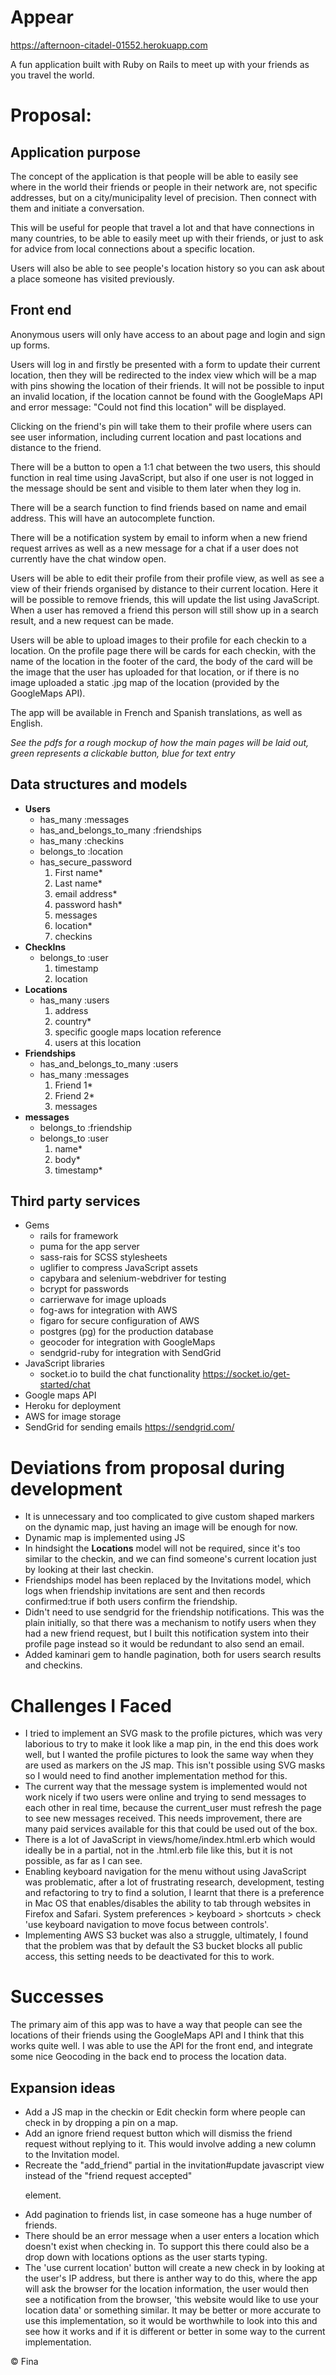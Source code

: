 # **Appear**
https://afternoon-citadel-01552.herokuapp.com

A fun application built with Ruby on Rails to meet up with your friends as you travel the world.

# Proposal:

## Application purpose

The concept of the application is that people will be able to easily see where in the world their friends or people in their network are, not specific addresses, but on a city/municipality level of precision. Then connect with them and initiate a conversation.

This will be useful for people that travel a lot and that have connections in many countries, to be able to easily meet up with their friends, or just to ask for advice from local connections about a specific location.

Users will also be able to see people's location history so you can ask about a place someone has visited previously.

## Front end

Anonymous users will only have access to an about page and login and sign up forms.

Users will log in and firstly be presented with a form to update their current location, then they will be redirected to the index view which will be a map with pins showing the location of their friends. It will not be possible to input an invalid location, if the location cannot be found with the GoogleMaps API and error message: "Could not find this location" will be displayed.

Clicking on the friend's pin will take them to their profile where users can see user information, including current location and past locations and distance to the friend.

There will be a button to open a 1:1 chat between the two users, this should function in real time using JavaScript, but also if one user is not logged in the message should be sent and visible to them later when they log in.

There will be a search function to find friends based on name and email address. This will have an autocomplete function.

There will be a notification system by email to inform when a new friend request arrives as well as a new message for a chat if a user does not currently have the chat window open.

Users will be able to edit their profile from their profile view, as well as see a view of their friends organised by distance to their current location. Here it will be possible to remove friends, this will update the list using JavaScript. When a user has removed a friend this person will still show up in a search result, and a new request can be made.

Users will be able to upload images to their profile for each checkin to a location. On the profile page there will be cards for each checkin, with the name of the location in the footer of the card, the body of the card will be the image that the user has uploaded for that location, or if there is no image uploaded a static .jpg map of the location (provided by the GoogleMaps API).

The app will be available in French and Spanish translations, as well as English.

_See the pdfs for a rough mockup of how the main pages will be laid out, green represents a clickable button, blue for text entry_

## Data structures and models

* **Users**
  - has_many :messages
  - has_and_belongs_to_many :friendships
  - has_many :checkins
  - belongs_to :location
  - has_secure_password
    1. First name*
    2. Last name*
    3. email address*
    4. password hash*
    5. messages
    6. location*
    7. checkins
* **CheckIns**
  - belongs_to :user
    1. timestamp
    2. location
* **Locations**
  - has_many :users
    1. address
    2. country*
    3. specific google maps location reference
    4. users at this location
* **Friendships**
  - has_and_belongs_to_many :users
  - has_many :messages
    1. Friend 1*
    2. Friend 2*
    3. messages
* **messages**
  - belongs_to :friendship
  - belongs_to :user
    1. name*
    2. body*
    3. timestamp*

## Third party services

* Gems
  - rails for framework
  - puma for the app server
  - sass-rais for SCSS stylesheets
  - uglifier to compress JavaScript assets
  - capybara and selenium-webdriver for testing
  - bcrypt for passwords
  - carrierwave for image uploads
  - fog-aws for integration with AWS
  - figaro for secure configuration of AWS
  - postgres (pg) for the production database
  - geocoder for integration with GoogleMaps
  - sendgrid-ruby for integration with SendGrid
* JavaScript libraries
  - socket.io to build the chat functionality https://socket.io/get-started/chat
* Google maps API
* Heroku for deployment
* AWS for image storage
* SendGrid for sending emails https://sendgrid.com/

# Deviations from proposal during development
* It is unnecessary and too complicated to give custom shaped markers on the dynamic map, just having an image will be enough for now.
* Dynamic map is implemented using JS
* In hindsight the **Locations** model will not be required, since it's too similar to the checkin, and we can find someone's current location just by looking at their last checkin.
* Friendships model has been replaced by the Invitations model, which logs when  friendship invitations are sent and then records confirmed:true if both users confirm the friendship.
* Didn't need to use sendgrid for the friendship notifications. This was the plain initially, so that there was a mechanism to notify users when they had a new friend request, but I built this notification system into their profile page instead so it would be redundant to also send an email.
* Added kaminari gem to handle pagination, both for users search results and checkins.

# Challenges I Faced
* I tried to implement an SVG mask to the profile pictures, which was very laborious to try to make it look like a map pin, in the end this does work well, but I wanted the profile pictures to look the same way when they are used as markers on the JS map. This isn't possible using SVG masks so I would need to find another implementation method for this.
* The current way that the message system is implemented would not work nicely if two users were online and trying to send messages to each other in real time, because the current_user must refresh the page to see new messages received. This needs improvement, there are many paid services available for this that could be used out of the box.
* There is a lot of JavaScript in views/home/index.html.erb which would ideally be in a partial, not in the .html.erb file like this, but it is not possible, as far as I can see.
* Enabling keyboard navigation for the menu without using JavaScript was problematic, after a lot of frustrating research, development, testing and refactoring to try to find a solution, I learnt that there is a preference in Mac OS that enables/disables the ability to tab through websites in Firefox and Safari. System preferences > keyboard > shortcuts > check 'use keyboard navigation to move focus between controls'.
* Implementing AWS S3 bucket was also a struggle, ultimately, I found that the problem was that by default the S3 bucket blocks all public access, this setting needs to be deactivated for this to work.

# Successes
The primary aim of this app was to have a way that people can see the locations of their friends using the GoogleMaps API and I think that this works quite well. I was able to use the API for the front end, and integrate some nice Geocoding in the back end to process the location data.

## Expansion ideas
* Add a JS map in the checkin or Edit checkin form where people can check in by dropping a pin on a map.
* Add an ignore friend request button which will dismiss the friend request without replying to it. This would involve adding a new column to the Invitation model.
* Recreate the "add_friend" partial in the invitation#update javascript view instead of the "friend request accepted" <p> element.
* Add pagination to friends list, in case someone has a huge number of friends.
* There should be an error message when a user enters a location which doesn't exist when checking in. To support this there could also be a drop down with locations options as the user starts typing.
* The 'use current location' button will create a new check in by looking at the user's IP address, but there is anther way to do this, where the app will ask the browser for the location information, the user would then see a notification from the browser, 'this website would like to use your location data' or something similar. It may be better or more accurate to use this implementation, so it would be worthwhile to look into this and see how it works and if it is different or better in some way to the current implementation.

:copyright: Fina
